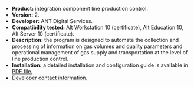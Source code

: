 * **Product:** integration component line production control.
* **Version:** 2.
* **Developer:** ANT Digital Services.
* **Compatibility tested:** Alt Workstation 10 (certificate), Alt Education 10, Alt Server 10 (certificate).
* **Description:** the program is designed to automate the collection and processing of information on gas volumes and quality parameters and operational management of gas supply and transportation at the level of line production control.
* **Installation:** a detailed installation and configuration guide is available in [PDF file.](https://www.basealt.ru/fileadmin/user_upload/compatibility/instr/55dd9857b0a24fbb9c663ee03d6e93ac.pdf)
* [Developer contact information.](https://antds.ru/)



